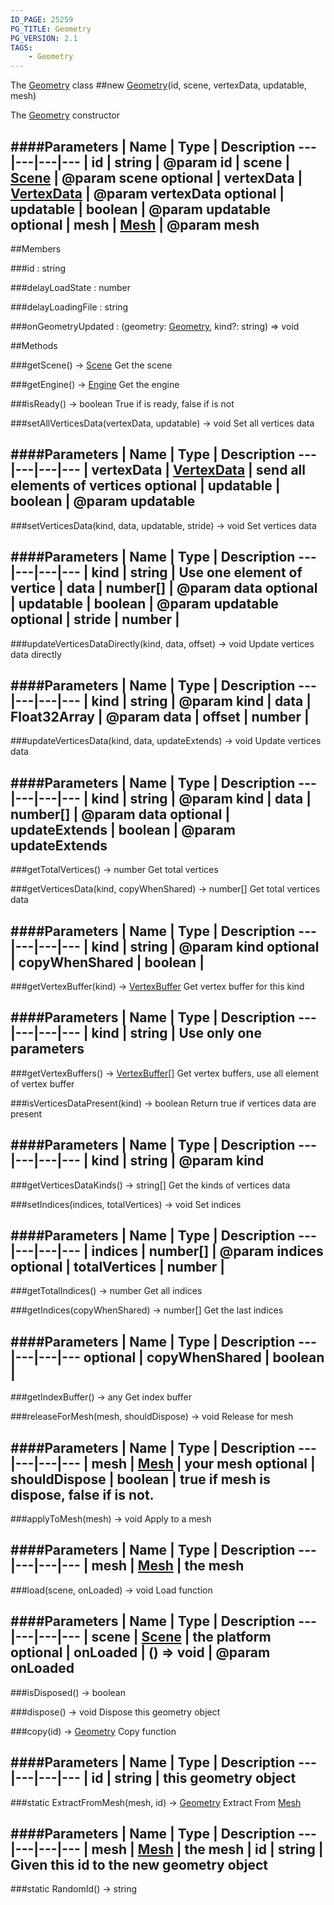 ```yaml
---
ID_PAGE: 25259
PG_TITLE: Geometry
PG_VERSION: 2.1
TAGS:
    - Geometry
---
```


The [Geometry](/classes/Geometry) class
##new [Geometry](/classes/Geometry)(id, scene, vertexData, updatable, mesh)




The [Geometry](/classes/Geometry) constructor






####Parameters
 | Name | Type | Description
---|---|---|---
 | id | string | @param id
 | scene | [Scene](/classes/Scene) | @param scene
optional | vertexData | [VertexData](/classes/VertexData) | @param vertexData
optional | updatable | boolean | @param updatable
optional | mesh | [Mesh](/classes/Mesh) | @param mesh
---

##Members

###id : string








###delayLoadState : number








###delayLoadingFile : string

















###onGeometryUpdated : (geometry: [Geometry](/classes/Geometry), kind?: string) =&gt; void




##Methods

###getScene() &rarr; [Scene](/classes/Scene)
Get the scene








###getEngine() &rarr; [Engine](/classes/Engine)
Get the engine








###isReady() &rarr; boolean
True if is ready, false if is not








###setAllVerticesData(vertexData, updatable) &rarr; void
Set all vertices data







####Parameters
 | Name | Type | Description
---|---|---|---
 | vertexData | [VertexData](/classes/VertexData) | send all elements of vertices
optional | updatable | boolean | @param updatable
---

###setVerticesData(kind, data, updatable, stride) &rarr; void
Set vertices data







####Parameters
 | Name | Type | Description
---|---|---|---
 | kind | string | Use one element of vertice
 | data | number[] | @param data
optional | updatable | boolean | @param updatable
optional | stride | number | 
---

###updateVerticesDataDirectly(kind, data, offset) &rarr; void
Update vertices data directly







####Parameters
 | Name | Type | Description
---|---|---|---
 | kind | string | @param kind
 | data | Float32Array | @param data
 | offset | number | 
---

###updateVerticesData(kind, data, updateExtends) &rarr; void
Update vertices data







####Parameters
 | Name | Type | Description
---|---|---|---
 | kind | string | @param kind
 | data | number[] | @param data
optional | updateExtends | boolean | @param updateExtends
---

###getTotalVertices() &rarr; number
Get total vertices








###getVerticesData(kind, copyWhenShared) &rarr; number[]
Get total vertices data







####Parameters
 | Name | Type | Description
---|---|---|---
 | kind | string | @param kind
optional | copyWhenShared | boolean | 
---

###getVertexBuffer(kind) &rarr; [VertexBuffer](/classes/VertexBuffer)
Get vertex buffer for this kind







####Parameters
 | Name | Type | Description
---|---|---|---
 | kind | string | Use only one parameters
---

###getVertexBuffers() &rarr; [VertexBuffer](/classes/VertexBuffer)[]
Get vertex buffers, use all element of vertex buffer








###isVerticesDataPresent(kind) &rarr; boolean
Return true if vertices data are present







####Parameters
 | Name | Type | Description
---|---|---|---
 | kind | string | @param kind
---

###getVerticesDataKinds() &rarr; string[]
Get the kinds of vertices data








###setIndices(indices, totalVertices) &rarr; void
Set indices







####Parameters
 | Name | Type | Description
---|---|---|---
 | indices | number[] | @param indices
optional | totalVertices | number | 
---

###getTotalIndices() &rarr; number
Get all indices








###getIndices(copyWhenShared) &rarr; number[]
Get the last indices







####Parameters
 | Name | Type | Description
---|---|---|---
optional | copyWhenShared | boolean | 
---

###getIndexBuffer() &rarr; any
Get index buffer








###releaseForMesh(mesh, shouldDispose) &rarr; void
Release for mesh







####Parameters
 | Name | Type | Description
---|---|---|---
 | mesh | [Mesh](/classes/Mesh) | your mesh
optional | shouldDispose | boolean | true if mesh is dispose, false if is not.
---

###applyToMesh(mesh) &rarr; void
Apply to a mesh







####Parameters
 | Name | Type | Description
---|---|---|---
 | mesh | [Mesh](/classes/Mesh) | the mesh
---

###load(scene, onLoaded) &rarr; void
Load function







####Parameters
 | Name | Type | Description
---|---|---|---
 | scene | [Scene](/classes/Scene) | the platform
optional | onLoaded | () =&gt; void | @param onLoaded
---

###isDisposed() &rarr; boolean


###dispose() &rarr; void
Dispose this geometry object








###copy(id) &rarr; [Geometry](/classes/Geometry)
Copy function







####Parameters
 | Name | Type | Description
---|---|---|---
 | id | string | this geometry object
---

###static ExtractFromMesh(mesh, id) &rarr; [Geometry](/classes/Geometry)
Extract From [Mesh](/classes/Mesh)







####Parameters
 | Name | Type | Description
---|---|---|---
 | mesh | [Mesh](/classes/Mesh) | the mesh
 | id | string | Given this id to the new geometry object
---

###static RandomId() &rarr; string

